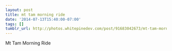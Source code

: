 ```yaml
---
layout: post
title: mt tam morning ride
date: '2014-07-13T15:40:00-07:00'
tags: []
tumblr_url: http://photos.whitepinedev.com/post/91683042673/mt-tam-morning-ride
---
```

Mt Tam Morning Ride

